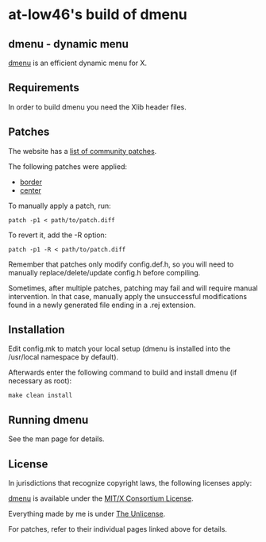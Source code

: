at-low46's build of dmenu
============================

dmenu - dynamic menu
------------
[dmenu](https://tools.suckless.org/dmenu/) is an efficient dynamic menu for X.


Requirements
------------
In order to build dmenu you need the Xlib header files.


Patches
-------
The website has a [list of community patches](https://tools.suckless.org/dmenu/patches/).

The following patches were applied:

- [border](https://tools.suckless.org/dmenu/patches/border/)
- [center](https://tools.suckless.org/dmenu/patches/center/)

To manually apply a patch, run:

	patch -p1 < path/to/patch.diff

To revert it, add the -R option:

	patch -p1 -R < path/to/patch.diff

Remember that patches only modify config.def.h, so you will need to manually replace/delete/update config.h before compiling.

Sometimes, after multiple patches, patching may fail and will require manual intervention. In that case, manually apply the unsuccessful modifications found in a newly generated file ending in a .rej extension.


Installation
------------
Edit config.mk to match your local setup (dmenu is installed into
the /usr/local namespace by default).

Afterwards enter the following command to build and install dmenu
(if necessary as root):

	make clean install


Running dmenu
-------------
See the man page for details.

License
------------
In jurisdictions that recognize copyright laws, the following licenses apply:

[dmenu](https://git.suckless.org/dmenu/) is available under the [MIT/X Consortium License](LICENSES/MIT).

Everything made by me is under [The Unlicense](LICENSES/UNLICENSE).

For patches, refer to their individual pages linked above for details.
